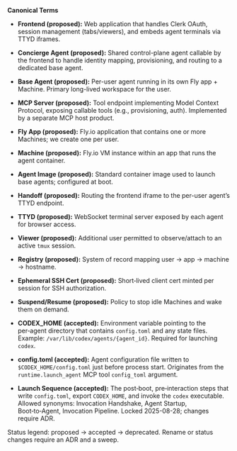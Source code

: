 **Canonical Terms**

- **Frontend (proposed):** Web application that handles Clerk OAuth, session management
  (tabs/viewers), and embeds agent terminals via TTYD iframes.
- **Concierge Agent (proposed):** Shared control-plane agent callable by the frontend to handle
  identity mapping, provisioning, and routing to a dedicated base agent.
- **Base Agent (proposed):** Per-user agent running in its own Fly app + Machine. Primary long-lived
  workspace for the user.
- **MCP Server (proposed):** Tool endpoint implementing Model Context Protocol, exposing callable
  tools (e.g., provisioning, auth). Implemented by a separate MCP host product.
- **Fly App (proposed):** Fly.io application that contains one or more Machines; we create one per
  user.
- **Machine (proposed):** Fly.io VM instance within an app that runs the agent container.
- **Agent Image (proposed):** Standard container image used to launch base agents; configured at
  boot.
- **Handoff (proposed):** Routing the frontend iframe to the per-user agent’s TTYD endpoint.
- **TTYD (proposed):** WebSocket terminal server exposed by each agent for browser access.
- **Viewer (proposed):** Additional user permitted to observe/attach to an active `tmux` session.
- **Registry (proposed):** System of record mapping user → app → machine → hostname.
- **Ephemeral SSH Cert (proposed):** Short‑lived client cert minted per session for SSH
  authorization.
- **Suspend/Resume (proposed):** Policy to stop idle Machines and wake them on demand.

- **CODEX_HOME (accepted):** Environment variable pointing to the per‑agent directory that contains
  `config.toml` and any state files. Example: `/var/lib/codex/agents/{agent_id}`. Required for
  launching `codex`.
- **config.toml (accepted):** Agent configuration file written to `$CODEX_HOME/config.toml` just
  before process start. Originates from the `runtime.launch_agent` MCP tool `config_toml` argument.
- **Launch Sequence (accepted):** The post‑boot, pre‑interaction steps that write `config.toml`,
  export `CODEX_HOME`, and invoke the `codex` executable. Allowed synonyms: Invocation Handshake,
  Agent Startup, Boot‑to‑Agent, Invocation Pipeline. Locked 2025-08-28; changes require ADR.

Status legend: proposed → accepted → deprecated. Rename or status changes require an ADR and a
sweep.
